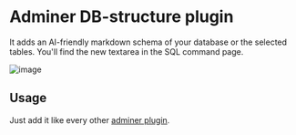 # Adminer DB-structure plugin

It adds an AI-friendly markdown schema of your database or the selected tables. You'll find the new textarea in the SQL command page.

![image](https://github.com/user-attachments/assets/48c0d314-1485-4615-acf1-ddd3ca9ca932)

## Usage

Just add it like every other [adminer plugin](https://www.adminer.org/en/plugins/#use).
